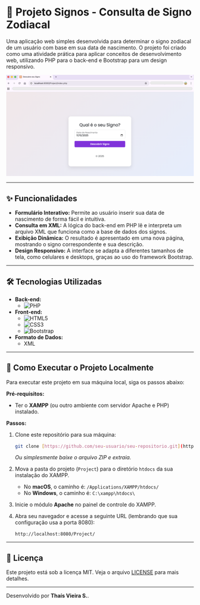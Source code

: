 # 🔮 Projeto Signos - Consulta de Signo Zodiacal

Uma aplicação web simples desenvolvida para determinar o signo zodiacal de um usuário com base em sua data de nascimento. O projeto foi criado como uma atividade prática para aplicar conceitos de desenvolvimento web, utilizando PHP para o back-end e Bootstrap para um design responsivo.

![Demonstração do Projeto](Descobrir%20Signo.png)

---

## ✨ Funcionalidades

-   **Formulário Interativo:** Permite ao usuário inserir sua data de nascimento de forma fácil e intuitiva.
-   **Consulta em XML:** A lógica do back-end em PHP lê e interpreta um arquivo XML que funciona como a base de dados dos signos.
-   **Exibição Dinâmica:** O resultado é apresentado em uma nova página, mostrando o signo correspondente e sua descrição.
-   **Design Responsivo:** A interface se adapta a diferentes tamanhos de tela, como celulares e desktops, graças ao uso do framework Bootstrap.

---

## 🛠️ Tecnologias Utilizadas

-   **Back-end:**
    -   ![PHP](https://img.shields.io/badge/php-%23777BB4.svg?style=for-the-badge&logo=php&logoColor=white)
-   **Front-end:**
    -   ![HTML5](https://img.shields.io/badge/html5-%23E34F26.svg?style=for-the-badge&logo=html5&logoColor=white)
    -   ![CSS3](https://img.shields.io/badge/css3-%231572B6.svg?style=for-the-badge&logo=css3&logoColor=white)
    -   ![Bootstrap](https://img.shields.io/badge/bootstrap-%238511FA.svg?style=for-the-badge&logo=bootstrap&logoColor=white)
-   **Formato de Dados:**
    -   XML

---

## 🚀 Como Executar o Projeto Localmente

Para executar este projeto em sua máquina local, siga os passos abaixo:

**Pré-requisitos:**
-   Ter o **XAMPP** (ou outro ambiente com servidor Apache e PHP) instalado.

**Passos:**
1.  Clone este repositório para sua máquina:
    ```bash
    git clone [https://github.com/seu-usuario/seu-repositorio.git](https://github.com/seu-usuario/seu-repositorio.git)
    ```
    *Ou simplesmente baixe o arquivo ZIP e extraia.*

2.  Mova a pasta do projeto (`Project`) para o diretório `htdocs` da sua instalação do XAMPP.
    -   No **macOS**, o caminho é: `/Applications/XAMPP/htdocs/`
    -   No **Windows**, o caminho é: `C:\xampp\htdocs\`

3.  Inicie o módulo **Apache** no painel de controle do XAMPP.

4.  Abra seu navegador e acesse a seguinte URL (lembrando que sua configuração usa a porta 8080):
    ```
    http://localhost:8080/Project/
    ```

---

## 📄 Licença

Este projeto está sob a licença MIT. Veja o arquivo [LICENSE](LICENSE) para mais detalhes.

---

Desenvolvido por **Thaís Vieira S.**.
